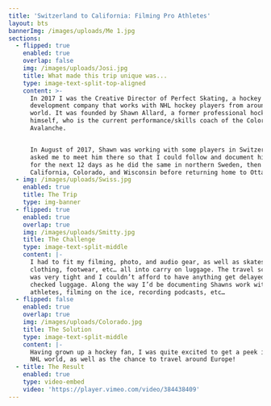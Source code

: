 ```yaml
---
title: 'Switzerland to California: Filming Pro Athletes'
layout: bts
bannerImg: /images/uploads/Me 1.jpg
sections:
  - flipped: true
    enabled: true
    overlap: false
    img: /images/uploads/Josi.jpg
    title: What made this trip unique was...
    type: image-text-split-top-aligned
    content: >-
      In 2017 I was the Creative Director of Perfect Skating, a hockey
      development company that works with NHL hockey players from around the
      world. It was founded by Shawn Allard, a former professional hockey player
      himself, who is the current performance/skills coach of the Colorado
      Avalanche.


      In August of 2017, Shawn was working with some players in Switzerland. He
      asked me to meet him there so that I could follow and document his work
      for the next 12 days as he did the same in northern Sweden, then across to
      California, Colorado, and Wisconsin before returning home to Ottawa.
  - img: /images/uploads/Swiss.jpg
    enabled: true
    title: The Trip
    type: img-banner
  - flipped: true
    enabled: true
    overlap: true
    img: /images/uploads/Smitty.jpg
    title: The Challenge
    type: image-text-split-middle
    content: |-
      I had to fit my filming, photo, and audio gear, as well as skates,
      clothing, footwear, etc… all into carry on luggage. The travel schedule
      was very tight and I couldn’t afford to have anything get delayed in
      checked luggage. Along the way I’d be documenting Shawns work with various
      athletes, filming on the ice, recording podcasts, etc…
  - flipped: false
    enabled: true
    overlap: true
    img: /images/uploads/Colorado.jpg
    title: The Solution
    type: image-text-split-middle
    content: |-
      Having grown up a hockey fan, I was quite excited to get a peek into the
      NHL world, as well as the chance to travel around Europe!
  - title: The Result
    enabled: true
    type: video-embed
    video: 'https://player.vimeo.com/video/384438409'
---
```

